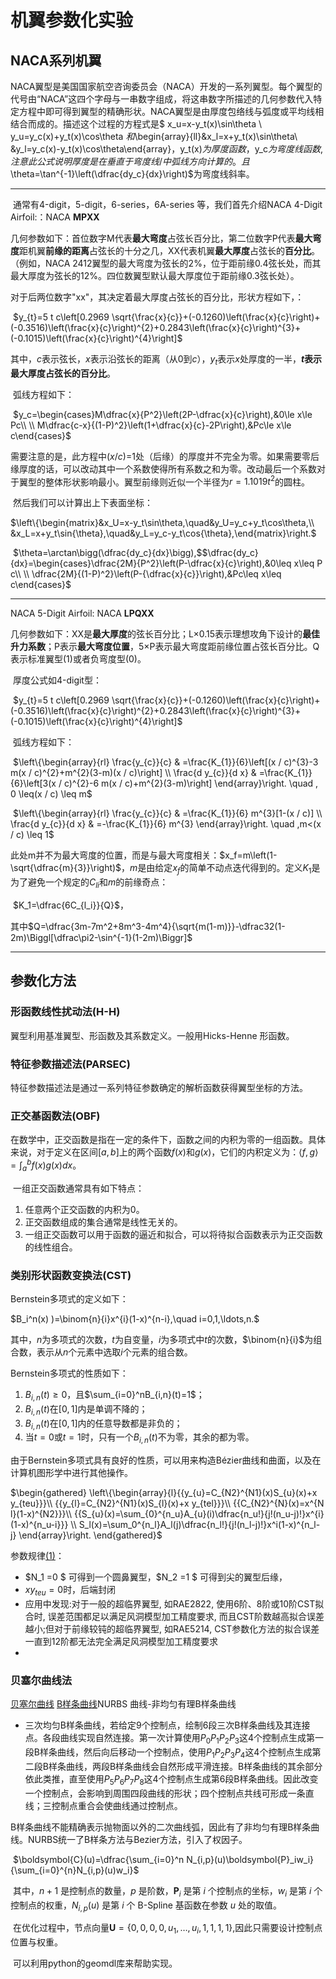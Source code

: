 # 机翼参数化实验

## NACA系列机翼

​		NACA翼型是美国国家航空咨询委员会（NACA）开发的一系列翼型。每个翼型的代号由“NACA”这四个字母与一串数字组成，将这串数字所描述的几何参数代入特定方程中即可得到翼型的精确形状。NACA翼型是由厚度包络线与弧度或平均线相结合而成的。描述这个过程的方程式是$ x_u=x-y_t(x)\sin\theta \\  y_u=y_c(x)+y_t(x)\cos\theta $和$\begin{array}{ll}&x_l=x+y_t(x)\sin\theta\\ &y_l=y_c(x)-y_t(x)\cos\theta\end{array}$，$y_t(x)$为厚度函数，$y_c$为弯度线函数,注意此公式说明厚度是在垂直于弯度线/中弧线方向计算的。且$\theta=\tan^{-1}\left(\dfrac{dy_c}{dx}\right)$为弯度线斜率。

----

​		通常有4-digit，5-digit，6-series，6A-series 等，我们首先介绍NACA 4-Digit Airfoil:：NACA **MPXX**

​		几何参数如下：首位数字M代表**最大弯度**占弦长百分比，第二位数字P代表**最大弯度**距机翼**前缘的距离**占弦长的十分之几，XX代表机翼**最大厚度**占弦长的**百分比**。（例如，NACA 2412翼型的最大弯度为弦长的2%，位于距前缘0.4弦长处，而其最大厚度为弦长的12%。四位数翼型默认最大厚度位于距前缘0.3弦长处）。

​		对于后两位数字"xx"，其决定着最大厚度占弦长的百分比，形状方程如下，： 

​	$y_{t}=5 t c\left[0.2969 \sqrt{\frac{x}{c}}+(-0.1260)\left(\frac{x}{c}\right)+(-0.3516)\left(\frac{x}{c}\right)^{2}+0.2843\left(\frac{x}{c}\right)^{3}+(-0.1015)\left(\frac{x}{c}\right)^{4}\right]$

其中，$c$表示弦长，$x$表示沿弦长的距离（从0到*c*），$y_t$表示$x$处厚度的一半，**$t$表示最大厚度占弦长的百分比**。

​		弧线方程如下：

​	$y_c=\begin{cases}M\dfrac{x}{P^2}\left(2P-\dfrac{x}{c}\right),&0\le x\le Pc\\ \\ M\dfrac{c-x}{(1-P)^2}\left(1+\dfrac{x}{c}-2P\right),&Pc\le x\le c\end{cases}$

​		需要注意的是，此方程中(*x*/*c*)=1处（后缘）的厚度并不完全为零。如果需要零后缘厚度的话，可以改动其中一个系数使得所有系数之和为零。改动最后一个系数对于翼型的整体形状影响最小。翼型前缘则近似一个半径为$r=1.1019t^2$的圆柱。

​		然后我们可以计算出上下表面坐标：

$\left\{\begin{matrix}&x_U=x-y_t\sin\theta,\quad&y_U=y_c+y_t\cos\theta,\\ &x_L=x+y_t\sin{\theta},\quad&y_L=y_c-y_t\cos{\theta},\end{matrix}\right.$

​	$\theta=\arctan\bigg(\dfrac{dy_c}{dx}\bigg),$$\dfrac{dy_c}{dx}=\begin{cases}\dfrac{2M}{P^2}\left(P-\dfrac{x}{c}\right),&0\leq x\leq P c\\ \\ \dfrac{2M}{(1-P)^2}\left(P-{\dfrac{x}{c}}\right),&Pc\leq x\leq c\end{cases}$

---

NACA 5-Digit Airfoil: NACA  **LPQXX**

​		几何参数如下：XX是**最大厚度**的弦长百分比；L×0.15表示理想攻角下设计的**最佳升力系数**；P表示**最大弯度位置**，5×P表示最大弯度距前缘位置占弦长百分比。Q表示标准翼型(1)或者负弯度型(0)。

​		厚度公式如4-digit型：

​    $y_{t}=5 t c\left[0.2969 \sqrt{\frac{x}{c}}+(-0.1260)\left(\frac{x}{c}\right)+(-0.3516)\left(\frac{x}{c}\right)^{2}+0.2843\left(\frac{x}{c}\right)^{3}+(-0.1015)\left(\frac{x}{c}\right)^{4}\right]$

​		弧线方程如下：

​	$\left\{\begin{array}{rl}
\frac{y_{c}}{c} & =\frac{K_{1}}{6}\left[(x / c)^{3}-3 m(x / c)^{2}+m^{2}(3-m)(x / c)\right] \\
\frac{d y_{c}}{d x} & =\frac{K_{1}}{6}\left[3(x / c)^{2}-6 m(x / c)+m^{2}(3-m)\right]
\end{array}\right. \quad , 0 \leq(x / c) \leq m$

​	$\left\{\begin{array}{rl}
\frac{y_{c}}{c} & =\frac{K_{1}}{6} m^{3}[1-(x / c)] \\
\frac{d y_{c}}{d x} & =-\frac{K_{1}}{6} m^{3}
\end{array}\right. \quad ,m<(x / c) \leq 1$

此处m并不为最大弯度的位置，而是与最大弯度相关：$x_f=m\left(1-\sqrt{\dfrac{m}{3}}\right)$，$m$是由给定$x_f$的简单不动点迭代得到的。定义$K_1$是为了避免一个规定的$C_{li}$和$m$的前缘奇点：

​	$K_1=\dfrac{6C_{l_i}}{Q}$，

其中$Q=\dfrac{3m-7m^2+8m^3-4m^4}{\sqrt{m(1-m)}}-\dfrac32(1-2m)\Biggl[\dfrac\pi2-\sin^{-1}(1-2m)\Biggr]$

---



## 参数化方法

### 形函数线性扰动法(H-H)

翼型利用基准翼型、形函数及其系数定义。一般用Hicks-Henne 形函数。

### 特征参数描述法(PARSEC)

特征参数描述法是通过一系列特征参数确定的解析函数获得翼型坐标的方法。

### 正交基函数法(OBF)

​		在数学中，正交函数是指在一定的条件下，函数之间的内积为零的一组函数。具体来说，对于定义在区间$[a,b]$上的两个函数$f(x)$和$g(x)$，它们的内积定义为：$\langle f,g\rangle=\int_a^b f(x)g(x)dx$。

​		一组正交函数通常具有如下特点：

1. 任意两个正交函数的内积为0。
2. 正交函数组成的集合通常是线性无关的。
3. 一组正交函数可以用于函数的逼近和拟合，可以将待拟合函数表示为正交函数的线性组合。

### 类别形状函数变换法(CST)

Bernstein多项式的定义如下：

$B_i^n(x) )=\binom{n}{i}x^{i}(1-x)^{n-i},\quad i=0,1,\ldots,n.$

其中，$n$为多项式的次数，$t$为自变量，$i$为多项式中$t$的次数，$\binom{n}{i}$为组合数，表示从$n$个元素中选取$i$个元素的组合数。

Bernstein多项式的性质如下：

1. $B_{i,n}(t) \geq 0$，且$\sum_{i=0}^nB_{i,n}(t)=1$；
2. $B_{i,n}(t)$在$[0,1]$内是单调不降的；
3. $B_{i,n}(t)$在$[0,1]$内的任意导数都是非负的；
4. 当$t=0$或$t=1$时，只有一个$B_{i,n}(t)$不为零，其余的都为零。

由于Bernstein多项式具有良好的性质，可以用来构造Bézier曲线和曲面，以及在计算机图形学中进行其他操作。

$\begin{gathered}
\left\{\begin{array}{l}{{y_{u}=C_{N2}^{N1}(x)S_{u}(x)+x y_{teu}}}\\ {{y_{l}=C_{N2}^{N1}(x)S_{l}(x)+x y_{tel}}}\\ {{C_{N2}^{N}(x)=x^{N l}(1-x)^{N2}}}\\ {{S_{u}(x)=\sum_{0}^{n_u}A_{u}(i)\dfrac{n_u!}{j!(n_u-j)!}x^{i}(1-x)^{n_u-i}}} \\
S_l(x)=\sum_0^{n_l}A_l(j)\dfrac{n_l!}{j!(n_l-j)!}x^i(1-x)^{n_l-j}  \end{array}\right.
\end{gathered}$

参数规律[(1)](https://kns.cnki.net/KXReader/Detail?invoice=cNuK1MctXtCIB%2FM23V9t4Gcg6cVPuNuRyuSUxEA7SOjhJ6mRjzPN70hjCQoo5E7F21%2Bg%2B01tg8eyam0gyVxIDQskrCuC3RgBpLCWkmBwIa1tWgmJAGMlXJo13SYQhxTI7f1xgr82NEZZFe%2F%2Ba2I7lSmfuyjcectIfk8gZxN%2B9FA%3D&DBCODE=CJFD&FileName=HKJJ201804004&TABLEName=cjfdlast2018&nonce=BFE4ED7AA0B54927AA96BFB5C554844A&uid=&TIMESTAMP=1681972429749)：

- $N_1 =0 $ 可得到一个圆鼻翼型，$N_2 =1 $ 可得到尖的翼型后缘，
- $x y_{teu}=0$时，后端封闭
- 应用中发现:对于一般的超临界翼型, 如RAE2822, 使用6阶、8阶或10阶CST拟合时, 误差范围都足以满足风洞模型加工精度要求, 而且CST阶数越高拟合误差越小;但对于前缘较钝的超临界翼型, 如RAE5214, CST参数化方法的拟合误差一直到12阶都无法完全满足风洞模型加工精度要求
- 

### 贝塞尔曲线法

[贝塞尔曲线](https://juejin.cn/post/6844903666361565191) [B样条曲线](https://juejin.cn/post/6844904170256859143)NURBS 曲线-非均匀有理B样条曲线

- 三次均匀B样条曲线，若给定9个控制点，绘制6段三次B样条曲线及其连接点。各段曲线实现自然连接。第一次计算使用$P_0P_1P_2P_3$这4个控制点生成第一段B样条曲线，然后向后移动一个控制点，使用$P_1P_2P_3P_4$这4个控制点生成第二段B样条曲线，两段B样条曲线会自然形成平滑连接。B样条曲线的其余部分依此类推，直至使用$P_5P_6P_7P_8$这4个控制点生成第6段B样条曲线。因此改变一个控制点，会影响到周围四段曲线的形状；四个控制点共线可形成一条直线；三控制点重合会使曲线通过控制点。

​		B样条曲线不能精确表示抛物面以外的二次曲线弧，因此有了非均匀有理B样条曲线。NURBS统一了B样条方法与Bezier方法，引入了权因子。

​		$\boldsymbol{C}(u)=\dfrac{\sum_{i=0}^n N_{i,p}(u)\boldsymbol{P}_iw_i}{\sum_{i=0}^{n}N_{i,p}(u)w_i}$

​		其中，$n+1$ 是控制点的数量，$p$ 是阶数，$\boldsymbol{P}_i$ 是第 $i$ 个控制点的坐标，$w_i$ 是第 $i$ 个控制点的权重，$N_{i,p}(u)$ 是第 $i$ 个 B-Spline 基函数在参数 $u$ 处的取值。

​		在优化过程中，节点向量$\boldsymbol{U}=\{0,0,0,0,u_1,\dots,u_i,1,1,1,1\}$,因此只需要设计控制点位置与权重。

​		可以利用python的geomdl库来帮助实现。




